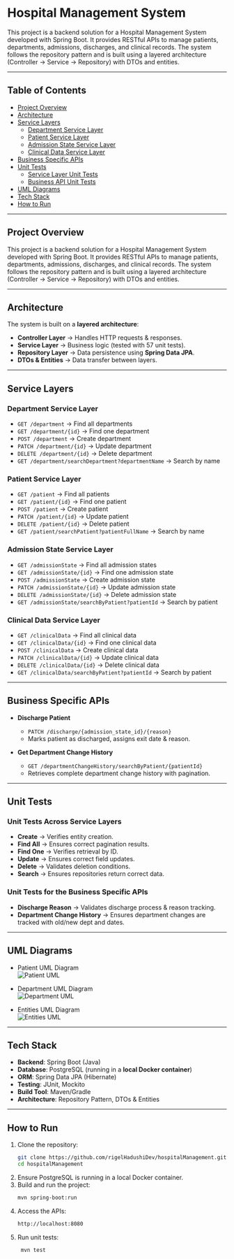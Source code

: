 # Hospital Management System

This project is a backend solution for a Hospital Management System developed with Spring Boot.  It provides RESTful APIs to manage patients, departments, admissions, discharges, and clinical records. The system follows the repository pattern and is built using a layered architecture (Controller → Service → Repository) with DTOs and entities.

---

## Table of Contents

- [Project Overview](#project-overview)
- [Architecture](#architecture)
- [Service Layers](#service-layers)
    - [Department Service Layer](#department-service-layer)
    - [Patient Service Layer](#patient-service-layer)
    - [Admission State Service Layer](#admission-state-service-layer)
    - [Clinical Data Service Layer](#clinical-data-service-layer)
- [Business Specific APIs](#business-specific-apis)
- [Unit Tests](#unit-tests)
    - [Service Layer Unit Tests](#unit-tests-across-service-layers)
    - [Business API Unit Tests](#unit-tests-for-business-specific-apis)
- [UML Diagrams](#uml-diagrams)
- [Tech Stack](#tech-stack)
- [How to Run](#how-to-run)

---

## Project Overview

This project is a backend solution for a Hospital Management System developed with Spring Boot.  It provides RESTful APIs to manage patients, departments, admissions, discharges, and clinical records. The system follows the repository pattern and is built using a layered architecture (Controller → Service → Repository) with DTOs and entities.

---

##  Architecture

The system is built on a **layered architecture**:

- **Controller Layer** → Handles HTTP requests & responses.
- **Service Layer** → Business logic (tested with 57 unit tests).
- **Repository Layer** → Data persistence using **Spring Data JPA**.
- **DTOs & Entities** → Data transfer between layers.

---

## Service Layers

### Department Service Layer
- `GET /department` → Find all departments
- `GET /department/{id}` → Find one department
- `POST /department` → Create department
- `PATCH /department/{id}` → Update department
- `DELETE /department/{id}` → Delete department
- `GET /department/searchDepartment?departmentName` → Search by name

### Patient Service Layer
- `GET /patient` → Find all patients
- `GET /patient/{id}` → Find one patient
- `POST /patient` → Create patient
- `PATCH /patient/{id}` → Update patient
- `DELETE /patient/{id}` → Delete patient
- `GET /patient/searchPatient?patientFullName` → Search by name

### Admission State Service Layer
- `GET /admissionState` → Find all admission states
- `GET /admissionState/{id}` → Find one admission state
- `POST /admissionState` → Create admission state
- `PATCH /admissionState/{id}` → Update admission state
- `DELETE /admissionState/{id}` → Delete admission state
- `GET /admissionState/searchByPatient?patientId` → Search by patient

### Clinical Data Service Layer
- `GET /clinicalData` → Find all clinical data
- `GET /clinicalData/{id}` → Find one clinical data
- `POST /clinicalData` → Create clinical data
- `PATCH /clinicalData/{id}` → Update clinical data
- `DELETE /clinicalData/{id}` → Delete clinical data
- `GET /clinicalData/searchByPatient?patientId` → Search by patient

---

## Business Specific APIs

- **Discharge Patient**
    - `PATCH /discharge/{admission_state_id}/{reason}`
    - Marks patient as discharged, assigns exit date & reason.

- **Get Department Change History**
    - `GET /departmentChangeHistory/searchByPatient/{patientId}`
    - Retrieves complete department change history with pagination.

---

## Unit Tests

### Unit Tests Across Service Layers
- **Create** → Verifies entity creation.
- **Find All** → Ensures correct pagination results.
- **Find One** → Verifies retrieval by ID.
- **Update** → Ensures correct field updates.
- **Delete** → Validates deletion conditions.
- **Search** → Ensures repositories return correct data.

### Unit Tests for the Business Specific APIs
- **Discharge Reason** → Validates discharge process & reason tracking.
- **Department Change History** → Ensures department changes are tracked with old/new dept and dates.

---

## UML Diagrams

- Patient UML Diagram  
  ![Patient UML](src/docs/PatientUML.png)

- Department UML Diagram  
  ![Department UML](src/docs/DepartmentUML.png)

- Entities UML Diagram  
  ![Entities UML](src/docs/EntitiesUML.png)

---

## Tech Stack

- **Backend**: Spring Boot (Java)
- **Database**: PostgreSQL (running in a **local Docker container**)
- **ORM**: Spring Data JPA (Hibernate)
- **Testing**: JUnit, Mockito
- **Build Tool**: Maven/Gradle
- **Architecture**: Repository Pattern, DTOs & Entities

---

## How to Run

1. Clone the repository:
   ```bash
   git clone https://github.com/rigelHadushiDev/hospitalManagement.git
   cd hospitalManagement
   ```
2. Ensure PostgreSQL is running in a local Docker container.
3. Build and run the project:
   ```bash
   mvn spring-boot:run
   ```
4. Access the APIs:
   ```bash
   http://localhost:8080
   ```
5. Run unit tests:
   ```bash
    mvn test
    ```
   